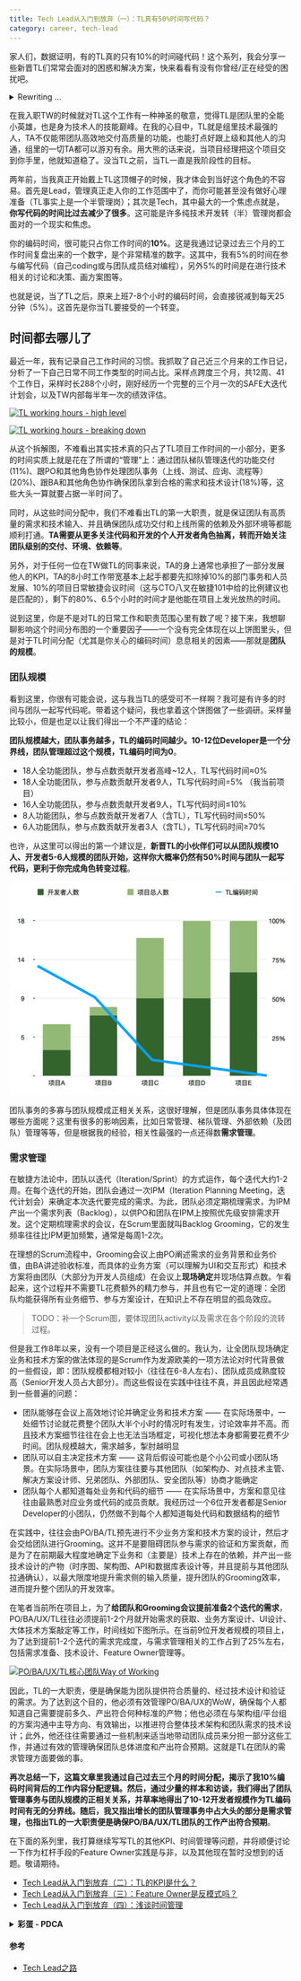 ```yaml
---
title: Tech Lead从入门到放弃（一）：TL真有50%时间写代码？
category: career, tech-lead
---
```


家人们，数据证明，有的TL真的只有10%的时间碰代码！这个系列，我会分享一些新晋TL们常常会面对的困惑和解决方案，快来看看有没有你曾经/正在经受的困扰吧。

<details>
  <summary>Rewriting ... </summary>
  > **太长不读：这篇文章里我通过自己过去三个月的时间分配，揭示了我10%编码时间背后的工作内容分配逻辑。然后，通过少量的样本和访谈，我指出了团队管理事务与团队规模的正相关关系，并草率地得出了10-12开发者规模作为TL编码时间有无的分界线。随后，我又指出增长的团队管理事务中占大头的部分是需求管理，也指出TL的一大职责便是确保PO/BA/UX/TL团队的工作产出符合预期。**
</details>

在我入职TW的时候就对TL这个工作有一种神圣的敬意，觉得TL是团队里的全能小英雄，也是身为技术人的技能巅峰。在我的心目中，TL就是组里技术最强的人，TA不仅能带团队高效地交付高质量的功能，也能打点好跟上级和其他人的沟通，组里的一切TA都可以游刃有余。用大熊的话来说，当项目经理把这个项目交到你手里，他就知道稳了。没当TL之前，当TL一直是我阶段性的目标。

两年前，当我真正开始戴上TL这顶帽子的时候，我才体会到当好这个角色的不容易。首先是Lead，管理真正走入你的工作范围中了，而你可能甚至没有做好心理准备（TL事实上是一个半管理岗）；其次是Tech，其中最大的一个焦虑点就是，**你写代码的时间比过去减少了很多**。这可能是许多纯技术开发转（半）管理岗都会面对的一个现实和焦虑。

你的编码时间，很可能只占你工作时间的**10%**。这是我通过记录过去三个月的工作时间复盘出来的一个数字，是个非常精准的数字。这其中，我有5%的时间在参与编写代码（自己coding或与团队成员结对编程），另外5%的时间是在进行技术相关的讨论和决策、画方案图等。

也就是说，当了TL之后，原来上班7-8个小时的编码时间，会直接锐减到每天25分钟（5%）。这首先是你当TL要接受的一个转变。

## 时间都去哪儿了

最近一年，我有记录自己工作时间的习惯。我抓取了自己近三个月来的工作日记，分析了一下自己日常不同工作类型的时间占比。采样点跨度三个月，共12周、41个工作日，采样时长288个小时，刚好经历一个完整的三个月一次的SAFE大迭代计划会，以及TW内部每半年一次的绩效评估。

<p>
  <a href="https://mermaid.live/edit#pako:eNpNkE1LAkEcxr_KMLA3E9Ms8SzRQTCwl8tcJvefO7g7I7MzaSwLQeTBoPKQCAVhFHQpiU75eRzFb9G-KHYbnt_zPMz_CXBD2IDL2LICxpkqo4DgNgOCk5eCrjoUPlNM8FjKZYsZRLD24ZTZyoml0l4ujDXlgAcnVDJ65oK_ykdNNa1A1pUUrU2G4EK7S3AYotCyCI9cyHdEp0IVRYopF9BRFXWEbDHeRI7Q0kdb6IA1HVSFC3AJR1HFsendzKa3pj-OK7d3ssVUn02nZjAy9wPz_ZiQ0prM-1fz54np_Sw-hzHJl7L5FdoHqrQEVOtwkIuv8eKhFzsK-XXWvA2X1x_m6XU5ejGT3_nde3L8piFF_z6U28UZ7IH0KLOjgYPUlsyUbmDDOdWuIpjwMLJSrUT9kjdwWUkNGazbNlVQYbQpqZeK4R88CKHy">
    <img 
      src="https://mermaid.ink/svg/pako:eNpNUUtLAlEU_iuXC7MzMc0S1xItDAN7bO7m5pycizNz5c6ZNIaBIHJRULlIhIIwCtqURKv8PV7Ff9E8FNsdvhfnfCegDWkCLVPDCIQrsEwCRtsCGE0mhC4eSE-gkG4M5bLFDGHU9-BEmGjFUGknF8YYWuDAMVeCn9rgLf1RUs1HUHVUsrX2MFpodxkNQxIaBnMjFfEs2alw5AQF2kAOq6QjVUu4TWJJX3lkg-yJpkWqcA42c0kUcaR719PJrb4ZxZGbW9liik8nE90f6vu-_n5MmNKKmd1czp7Huvcz_xzETL6UzS-pXeDoKyC1jgtq_jWaP_RiRSG_8uq3weLqQz-9LoYvevw7u3tPjl8npNS_hXLbNEMdUA4XZlRwkMqSmtIOTDjjvo2MMjeMpNxHWb9wG7SMyocM9dsmR6gI3lTcWYFgCpRqP_1Z8rrwDyZ7qIc" 
      alt="TL working hours - high level"
    /> 
  </a>
</p>

<p>
  <a href="https://mermaid.live/edit#pako:eNqFVF1T00AU_SuZzPQN-wlUeSsiM86odIioD3lZ6UIztEkn3VicTmdasQWCiKjtoECxigM-0IoIQlrhx5jdpE_8BTcfti8QXzLZs_ece--5dzbPTksJyI6wPl9eEAU0wuR5NiNAnrX_EJxHcSkrIEESLSjoHxpgeFbJwsdCAiUtKBQJBQsWiJIwDR8BWQBPUzDrClCpCQVBmUOyNNcn8WwkM8-zhQJT8Pl4kUYx2aSUGwMIMEhAKcg8vMfkJHlOEGeZpKTIWeYGMypDYANjUk7kRYaqTOFKWddWsNqwSxn0Dzm4rml4fQOvrePDqn1z898NUYtkq4UrR8ZBjWriyge9_cX4VAoY7Xe4dWZ0asb-ik0JX0O5TQ1jJuEzAeYCpHZGGktmc99sagHjSHXOePPcVhjyR12JcQiQIkNmIidC2Wg2jDcVKyLSy4E3P3c3dpxWaA6989FsNulPbFZIQVJdI6u_9NNlvLtHbyxmONrTvo7qlE1-tGmyPnHYm4Q7L_DWd25aVtK4vO9EcQiICSVjtzT8v4K52PgdJn7XbDbw0ls3Zyh0XbHmxQG1n1TtIa42XKcXab2LAfdQ1Pp-hYNXquDyid6uXXaWyPsWeVWahCkIsvBPseSccadIta350u_B8mVn2dYadLV2a90Ft1O6AOT1V8s723EXrJS5-4HRWCA-EZh6YvcT7blwJdku3NAujM2f-LCun6qGtsfFLOatvhGeTFI_IfWXWK3HUwDNSHLaThv0oOKzI5rFAa3gQc8S6S7RVdXPt83jWp8TjnhQutt1rO6YC79Jce_B-CQ5XjFbVWqnU5k_7J2OWnDhztVBLVrU243eWGlqZ5_oKMySine_9cdIR8EOsGkop4GQoO9Y3hG0HyPnpUnAGaCkEM_yYoGGAgVJ3HNxmh1BsgIHWCWTAAiOCWBWBmkHLPwFK5l9tQ">
    <img 
      src="https://mermaid.ink/svg/pako:eNqFVF1T00AU_SuZzPQNm34AVd6KyIwzIh0q6kNeVrrQDG3SSTcWp9OZVmyBIiJqOyhQrOKAD7QigpBW-DFmN-GJv-BmE9oXqC-Z7Nl7zr333J2b5aeUGOSHeI8nK8kSGuKyIp-SoMizPwTnUERJS0hSZBvyeQf6OJHX0vCJFENxG_IH_b6cDaI4TMLHQJXAswRMuwJUalxDUI0iVZntkkQ-mJoT-VyOy3k8okyjuHRcyYwABDgkoQTkHj3gMoo6K8kzXFzR1DR3ixtWIWDAiJKRRZmjKpO4VDT0ZVyus1L6vQMObug6XlvHq2v4oMJubl_dkHKebDZx6dDcr1JNXPpotL6anwuC2XqPm6dmu2ruLTNK4AbKXWoYNwGfSzAjkOopqS9ajT2roQvmYdk5440zpjDgDbkSoxAgTYXceEaGqtmom29LdkSwkwNvfLlY33ZaoTmM9ier0aA_4RkpAUlllaz8Nk6W8M4uvbGZgVBH-yaqUzb52aLJusTB3iTcfok3f0SnVC2Ji3tOVBQBOaalWEuD_ys4Gh69x0XuW406Xnzn5vT7byrWOt-n9pMKG-JK3XV6gda7ILiHvN71K-C7VgUXj41W9bK9SD40yevCBExAkIZ_8wXnjNt5qm3Pl373ly7bS0yr39XaqV7Mu53SB0DefLO9Y467YKkYHROGw0JkXJh8yvoJdVy4lswKN_Vzc-MXPqgZJ2VT342GbeadrhE9maR2TGqvcLkWSQA0rahJltbXg4pPD2kWB7SD-3uWSN8SfarG2ZZ1VO1yAsEelIutGi5vW_N_SH734egEOVq2mhVqp1OZN9A7HbXg3J2rg9q0UG83OmOlqZ33REdhFcp453t3jHQUfB-fhGoSSDG6x7KOIFtGzqaJwWmgJZDIi3KOhgINKdEX8hQ_hFQN9vFaKgYQHJHAjAqSVyCMSUhRx5zVyDZk7h9BG4RK" 
      alt="TL working hours - breaking down"
    /> 
  </a>
</p>

从这个拆解图，不难看出其实技术真的只占了TL项目工作时间的一小部分，更多的时间实质上就是花在了所谓的“管理”上：通过团队梯队管理迭代的功能交付(11%)、跟PO和其他角色协作处理团队事务（上线、测试、应询、流程等）(20%)、跟BA和其他角色协作确保团队拿到合格的需求和技术设计(18%)等，这些大头一算就要占据一半时间了。

同时，从这些时间分配中，我们不难看出TL的第一大职责，就是保证团队有高质量的需求和技术输入、并且确保团队成功交付和上线所需的依赖及外部环境等都能顺利打通。**TA需要从更多关注代码和开发的个人开发者角色抽离，转而开始关注团队级别的交付、环境、依赖等**。

另外，对于任何一位在TW做TL的同事来说，TA的身上通常也承担了一部分发展他人的KPI，TA的8小时工作带宽基本上起手都要先扣除掉10%的部门事务和人员发展、10%的项目日常敏捷会议时间（这与CTO八叉在敏捷101中给的比例建议也是匹配的），剩下的80%、6.5个小时的时间才是他能在项目上发光放热的时间。

说到这里，你是不是对TL的日常工作和职责范围心里有数了呢？接下来，我想聊聊影响这个时间分布图的一个重要因子——一个没有完全体现在以上饼图里头，但是对于TL时间分配（尤其是你关心的编码时间）息息相关的因素——那就是**团队的规模**。

### 团队规模

看到这里，你很有可能会说，这与我当TL的感受可不一样啊？我可是有许多的时间与团队一起写代码呢。带着这个疑问，我也拿着这个饼图做了一些调研。采样量比较小，但是也足以让我们得出一个不严谨的结论：

**团队规模越大，团队事务越多，TL的编码时间越少。10-12位Developer是一个分界线，团队管理超过这个规模，TL编码时间为0**。

* 18人全功能团队，参与点数贡献开发者高峰~12人，TL写代码时间≈0%
* 18人全功能团队，参与点数贡献开发者9人，TL写代码时间=5% （我当前项目）
* 16人全功能团队，参与点数贡献开发者9人，TL写代码时间≤10%
* 8人功能团队，参与点数贡献开发者7人（含TL），TL写代码时间≤50%
* 6人功能团队，参与点数贡献开发者3人（含TL），TL写代码时间≥70%

也许，从这里可以得出的第一个建议是，**新晋TL的小伙伴们可以从团队规模10人、开发者5-6人规模的团队开始，这样你大概率仍然有50%时间与团队一起写代码，更利于你完成角色转变过程**。

![](../_images/2023-08-01-team-size-coding-time-analysis.png)

团队事务的多寡与团队规模成正相关关系，这很好理解，但是团队事务具体体现在哪些方面呢？这里有很多的影响因素，比如日常管理、梯队管理、外部依赖（及团队）管理等等，但是根据我的经验，相关性最强的一点还得数**需求管理**。

### 需求管理

在敏捷方法论中，团队以迭代（Iteration/Sprint）的方式运作，每个迭代大约1-2周。在每个迭代的开始，团队会通过一次IPM（Iteration Planning Meeting，迭代计划会）来确定本次迭代要完成的需求。为此，团队必须定期梳理需求，为IPM产出一个需求列表（Backlog），以供PO和团队在IPM上按照优先级安排需求开发。这个定期梳理需求的会议，在Scrum里面就叫Backlog Grooming，它的发生频率往往比IPM更加频繁，通常是每周1-2次。

在理想的Scrum流程中，Grooming会议上由PO阐述需求的业务背景和业务价值，由BA讲述验收标准，而具体的业务方案（可以理解为UI和交互形式）和技术方案将由团队（大部分为开发人员组成）在会议上**现场确定**并现场估算点数。乍看起来，这个过程并不需要TL花费额外的精力参与，并且也有它一定的道理：全团队均能获得所有业务细节、参与方案设计，在知识上不存在明显的孤岛效应。

> TODO：补一个Scrum图，要体现团队activity以及需求在各个阶段的流转过程。

但是我工作8年以来，没有一个项目是正经这么做的。我认为，让全团队现场确定业务和技术方案的做法体现的是Scrum作为发源欧美的一项方法论对时代背景做的一些假设，即：团队规模都相对较小（往往在6-8人左右）、团队成员成熟度较高（Senior开发人员占大部分）。而这些假设在实践中往往不真，并且因此经常遇到一些普遍的问题：

* 团队能够在会议上高效地讨论并确定业务和技术方案 —— 在实际场景中，一处细节讨论就花费整个团队大半个小时的情况时有发生，讨论效率并不高。而且技术方案细节往往在会上也无法当场框定，可视化想法本身都需要花费不少时间。团队规模越大，需求越多，掣肘越明显
* 团队可以自主决定技术方案 —— 这背后假设可能也是个小公司或小团队场景。在实际场景中，团队方案往往要与其他团队（如架构办、对点技术主管、解决方案设计师、兄弟团队、外部团队、安全团队等）协商才能确定
* 团队每个人都知道每处业务和代码的细节 —— 在实际场景中，方案和意见往往由最熟悉对应业务或代码的成员贡献。我经历过一个6位开发者都是Senior Developer的小团队，仍然做不到每个人都知道每处代码和数据结构的细节

在实践中，往往会由PO/BA/TL预先进行不少业务方案和技术方案的设计，然后才会交给团队进行Grooming。这并不是要阻碍团队参与需求的验证和方案贡献，而是为了在前期最大程度地确定下业务和（主要是）技术上存在的依赖，并产出一些技术设计的产物（时序图、架构图、API和数据库表设计等，并且提前与其他团队拉通确认），以最大限度地提升需求侧的输入质量，提升团队的Grooming效率，进而提升整个团队的开发效率。

在笔者当前所在项目上，为了**给团队和Grooming会议提前准备2个迭代的需求**，PO/BA/UX/TL往往必须提前1-2个月就开始需求的获取、业务方案设计、UI设计、大体技术方案敲定等工作，时间线如下图所示。在当前9位开发者规模的项目上，为了达到提前1-2个迭代的需求完成度，与需求管理相关的工作占到了25%左右，包括需求准备、技术设计、Feature Owner管理等。

<p>
  <a href="https://mermaid.live/edit#pako:eNp9kt1KAkEcxV9lGAg2WrXd7vZOsyIwkjTsQojBHXVwd1Z2ZysRQYSIrJCEKMhIrwoio5suJOxlXD_eoll1-xDrYmA4M79z5s-cIkwZKoYKzCDKWJICgI6ItW6YOmIggXEOLCRclZFUbpMybB4gDUiH_MBV3TVqlPuvlehOuPfeHJXrQnQ7EAoGdvcC8YhTqzjVJpCcy8dFBeRNVQTysiz7JNm3IoncxuV7nQfnpDN6uul93A0a9wInQ0GPsYkIUJrHTuifRP_quNc5cy5aTv08uCrwzHjEwyxmmIW_yes3p1NzbruD59N-tdxvvAzb3WG7JcQjgdhXNMOp7ByLDdMwdEIzCtCJhnkQxSLITEXvvk0mT5iaSKpLrlEVGGkQy5uEMhD_ZWCNxX32r4FHLkl-v1-Qp6NOSclDv61mKHkOJc9S0gSDItQx7wBReTWK46-GLIt1nIQK36o4jWyNJWGSlvhVZDMjVqApqDDTxiK08ypiOExQxkQ6VNJIs7iKVcJH2prUbdy60if2WfLi">
    <img 
      src="https://mermaid.ink/img/pako:eNp9kt1KAkEcxV9lGAg2WrXd7vZOsyIwkjTsQojBHXVwd1Z2ZysRQYSIrJCEKMhIrwoio5suJOxlXD_eoll1-xDrYmA4M79z5s-cIkwZKoYKzCDKWJICgI6ItW6YOmIggXEOLCRclZFUbpMybB4gDUiH_MBV3TVqlPuvlehOuPfeHJXrQnQ7EAoGdvcC8YhTqzjVJpCcy8dFBeRNVQTysiz7JNm3IoncxuV7nQfnpDN6uul93A0a9wInQ0GPsYkIUJrHTuifRP_quNc5cy5aTv08uCrwzHjEwyxmmIW_yes3p1NzbruD59N-tdxvvAzb3WG7JcQjgdhXNMOp7ByLDdMwdEIzCtCJhnkQxSLITEXvvk0mT5iaSKpLrlEVGGkQy5uEMhD_ZWCNxX32r4FHLkl-v1-Qp6NOSclDv61mKHkOJc9S0gSDItQx7wBReTWK46-GLIt1nIQK36o4jWyNJWGSlvhVZDMjVqApqDDTxiK08ypiOExQxkQ6VNJIs7iKVcJH2prUbdy60if2WfLi?type=png" 
      alt="PO/BA/UX/TL核心团队Way of Working"
    /> 
  </a>
</p>

因此，TL的一大职责，便是确保能为团队提供符合质量的、经过技术设计和验证的需求。为了达到这个目的，他必须有效管理PO/BA/UX的WoW，确保每个人都知道自己需要提前多久、产出符合何种标准的产物；他也必须在与架构组/平台组的方案沟通中主导方向、有效输出，以推进符合整体技术架构和团队需求的技术设计；此外，他还往往需要通过一些机制来适当地带动团队成员来分担一部分这些工作，并通过有效的管理确保团队总体进度和产出符合预期。这就是TL在团队的需求管理方面要做的事。

**再次总结一下，这篇文章里我通过自己过去三个月的时间分配，揭示了我10%编码时间背后的工作内容分配逻辑。然后，通过少量的样本和访谈，我们得出了团队管理事务与团队规模的正相关关系，并草率地得出了10-12开发者规模作为TL编码时间有无的分界线。随后，我又指出增长的团队管理事务中占大头的部分是需求管理，也指出TL的一大职责便是确保PO/BA/UX/TL团队的工作产出符合预期**。

在下面的系列里，我打算继续写写TL的其他KPI、时间管理等问题，并将顺便讨论一下作为杠杆手段的Feature Owner实践是与非，以及其他现在暂时没想到的话题。敬请期待。

* [Tech Lead从入门到放弃（二）：TL的KPI是什么？][My Tech Lead journey II]
* [Tech Lead从入门到放弃（三）：Feature Owner是反模式吗？][My Tech Lead journey III]
* [Tech Lead从入门到放弃（四）：浅谈时间管理][My Tech Lead journey IV]

<details>
  <summary><b>彩蛋 - PDCA</b></summary>
  数据采集的目的，一是为了寻找洞见，二是为接下来的改进指明方向。比如，在上面的饼图细分中，我就发现了我在feature owner管理、异地全团队Standup（主要是跟PO Sync）、需求准备、外部团队对接方面还可以通过更精细地利用好Feature Owner这个杠杆来将更多工作委派出去，以此为自己争取更多时间来编码、与团队结对等。同时，本文完成后我仍然打算继续采集未来三个月的数据，并在这里做不定期更新。Q2和Q3数据做对比，相信我们能从中发现颇为有趣的TL工作洞见。

  <p>
    <a href="https://mermaid.live/edit#pako:eNpNkUtLQkEUx7_KMHB3JpXYw7VEC8PAHpvZTN6Td_A6I3PPTeNyIYhcGFQuEqEgjII2JdEqP4-j-C26D0N3w-__4Mw5Aa0qG2iBWlYgpMACCRhtCmA0eSG08VB5AoWSMVrP5jOEUd-DU2GjE6PtnfUwZuhAA064FvzMBW-Rj5rKPoKuoFb1ZYbRXLPNaBiS0LKYjFzEc1SryJETFOgCOSqRltJ1IWvEUb72yBrZFzWHlOACXCZJVHFsOjeT8a3pDuPKHJOWRWI-GY9Nb2Due-b7MZk5tU-7V9Pnken8zD77Md5YJvaAo6-BlFsS9OxrOHvorATNW39-_WGeXueDFzP6nd69x-LmVja_0BNlZZLdbJ5maAN0gws7Wm2Q-pIFpb-34Zz7LjLKZBhZuY-qcimrtIDahwz1mzZHKApe07zxD8EWqPRBeq3kaOEfyPqm9Q">
      <img 
        src="https://mermaid.ink/svg/pako:eNpNkUtLQkEUx7_KMHB3JpXYw7VEC8PAHpvZTN6jd_A6I3PPTeNyIYhcGFQuEqEgjII2JdEqP4-j-C26D0F3w-__4Mw5Aa0qG2iBWlYgpMACCRhtCWA0eSF08Fh5AoWSMdrM5jOEUd-Dc2GjE6Pdvc0wZuhAE864FvzCBW-Zj5rKPoKuoFaNVYbRXKvDaBiS0LKYjFzEc1S7yJETFOgCOSmRttINIevEUb72yAY5FHWHlOASXCZJVHFqurfTyZ3pjeLKHJOWRWI-nUxMf2ge-ubnKZk5tc9617OXsen-zr8GMd5aJQ6Ao6-BlNsS9Px7NH_srgXN-2Bx82me3xbDVzP-m91_xOL2Tja_1BNlbZL9bJ5maBN0kws7Wm2Q-pIFpb-3ocZ9FxllMoys3EdVuZJVWkDtQ4b6LZsjFAWva96khRp3vYiCLVDpo_RcydXCf27vp0A" 
        alt="TL working hours - high level - Q3"
      /> 
    </a>
  </p>
  
  <p>
    <a href="https://mermaid.live/edit#pako:eNqNVE9PE0Ec_SqTTXpDFiR44FZAEhOQhoJ62MtIB7qh3W22sxbTNGnBFigiorZBC8UiBjywFRGkf4Tvoju72xNfgdmdbcuBVi_Nzpt57_3mza-_ODcrBxA3xHk8cVES8RCIC1xERALnfGG0iH1yVMSiLNlQX-9gDxA4NYqeigEctKH-gb6-hA3iIAqjJ1AR4fMQiroCVGpSxUjxY0VeaJMEbiCyKHCJBEh4PIJET4FoUI6NQgwBFnEIgelxEJOVBVGaB0FZVaLgHhhWEHSAUTkmCRKgKjMkk9ar6yRbslUHBMnjATauV6tka5tsbpGTnFN3a8fIJo2dMsmcmsd5qkkyH_XaF_Nzijdr70m5Ytbz5tG6S7nj_AhNC0yhFyKK8Ua-YpRWLe3I0qq8eZpla1K4ZLG0LMcQxKqCwGRMQoqplcy3mVsGpLDf2N5jl6AGev2TpWn0wzsvhpCR2zQ2fukXa-TgkO4w4d7BlnQnMqva-FGjXm3qPxxJfYnsfPfPKmqYpI_YKT-GUkCN2Oz7tm83vt879hD4Hllaiay-a1bbfyfHujqmsRs55_E2Sm7IK7TWFd5dJKvtqB50sCbpc72Wv66vGh_KxuvUFAohGEV_kym2JvUkFbcflv4er13X1xyxdnoH-caye1H69sabr3Z0TuQumEn7J_hhL--b5Gee3Y7wTqZTuFm9Mgs_yUlRv8ia1UO_14nhf2hG8dwoviLZoi8E8ZyshN2e7sgklVPqwED339n9brSRaJPql7vWWf4WrYtFY7dIsnvW8m8jefh4bMo4W7fKOZpls8W7WNHbX7lPytBWiZ3dShWzoI2MT7Oe4tmatbFr2jWPZjuQQrGxpOm1c95KZcnBN97c2fuT3Gf77U4Y5Hq4MFLCUAzQCRhnys4YYzMqgOagGsICJ0gJehSqWPa_lGa5IayoqIdTIwGI0agI5xUYboIoIGJZmWBD1ZmtiRuPNKvA">
      <img 
        src="https://mermaid.ink/svg/pako:eNqNVE9PE0Ec_SqTTXpDFiR44FZAEhOQhoJ62MtIB7qh3W22sxbTNGnBFigiorZBC8UiBjywFRGkf4Tvoju72xNfgdmdbcuBVi_Nzpt57_3mza-_ODcrBxA3xHk8cVES8RCIC1xERALnfGG0iH1yVMSiLNlQX-9gDxA4NYqeigEctKH-gb6-hA3iIAqjJ1AR4fMQiroCVGpSxUjxY0VeaJMEbiCyKHCJBEh4PIJET4FoUI6NQgwBFnEIgelxEJOVBVGaB0FZVaLgHhhWEHSAUTkmCRKgKjMkk9ar6yRbslUHBMnjATauV6tka5tsbpGTnFN3a8fIJo2dMsmcmsd5qkkyH_XaF_Nzijdr70m5Ytbz5tG6S7nj_AhNC0yhFyKK8Ua-YpRWLe3I0qq8eZpla1K4ZLG0LMcQxKqCwGRMQoqplcy3mVsGpLDf2N5jl6AGev2TpWn0wzsvhpCR2zQ2fukXa-TgkO4w4d7BlnQnMqva-FGjXm3qPxxJfYnsfPfPKmqYpI_YKT-GUkCN2Oz7tm83vt879hD4Hllaiay-a1bbfyfHujqmsRs55_E2Sm7IK7TWFd5dJKvtqB50sCbpc72Wv66vGh_KxuvUFAohGEV_kym2JvUkFbcflv4er13X1xyxdnoH-caye1H69sabr3Z0TuQumEn7J_hhL--b5Gee3Y7wTqZTuFm9Mgs_yUlRv8ia1UO_14nhf2hG8dwoviLZoi8E8ZyshN2e7sgklVPqwED339n9brSRaJPql7vWWf4WrYtFY7dIsnvW8m8jefh4bMo4W7fKOZpls8W7WNHbX7lPytBWiZ3dShWzoI2MT7Oe4tmatbFr2jWPZjuQQrGxpOm1c95KZcnBN97c2fuT3Gf77U4Y5Hq4MFLCUAzQCRhnys4YYzMqgOagGsICJ0gJehSqWPa_lGa5IayoqIdTIwGI0agI5xUYboIoIGJZmWBD1ZmtiRuPNKvA" 
        alt="TL working hours - breaking down - Q3"
      /> 
    </a>
  </p>
</details>

#### 参考

* [Tech Lead之路]()

[My Tech Lead journey II]: https://ethan.thoughtworkers.me/#/post/2023-08-03-my-tech-lead-journey-ii
[My Tech Lead journey III]: https://ethan.thoughtworkers.me/#/post/2023-08-04-my-tech-lead-journey-iii
[My Tech Lead journey IV]: https://ethan.thoughtworkers.me/#/post/2023-08-05-my-tech-lead-journey-iv
